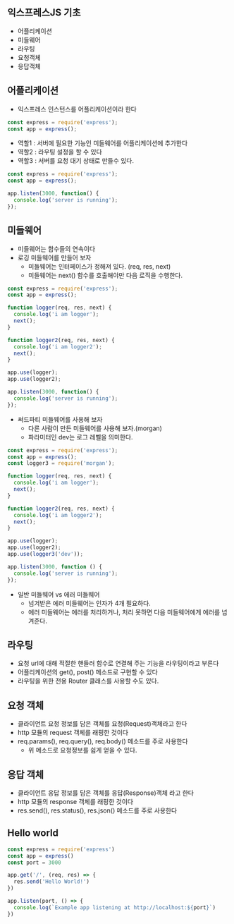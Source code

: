 ## 익스프레스JS 기초

+ 어플리케이션
+ 미들웨어
+ 라우팅
+ 요청객체
+ 응답객체

## 어플리케이션
+ 익스프레스 인스턴스를 어플리케이션이라 한다
```node.js
const express = require('express');
const app = express();
```
+ 역할1 : 서버에 필요한 기능인 미들웨어를 어플리케이션에 추가한다
+ 역할2 : 라우팅 설정을 할 수 있다
+ 역할3 : 서버를 요청 대기 상태로 만들수 있다.

```node.js
const express = require('express');
const app = express();

app.listen(3000, function() {
  console.log('server is running');
});
```

## 미들웨어

+ 미들웨어는 함수들의 연속이다
+ 로깅 미들웨어를 만들어 보자
  - 미들웨어는 인터페이스가 정해져 있다. (req, res, next)
  - 미들웨어는 next() 함수를 호출해야만 다음 로직을 수행한다.
```node.js
const express = require('express');
const app = express();

function logger(req, res, next) {
  console.log('i am logger');
  next();
}

function logger2(req, res, next) {
  console.log('i am logger2');
  next();
}

app.use(logger);
app.use(logger2);

app.listen(3000, function() {
  console.log('server is running');
});
```

+ 써드파티 미들웨어를 사용해 보자
  - 다른 사람이 만든 미들웨어를 사용해 보자.(morgan)
  - 파라미터인 dev는 로그 레벨을 의미한다.


```node.js
const express = require('express');
const app = express();
const logger3 = require('morgan');

function logger(req, res, next) {
  console.log('i am logger');
  next();
}

function logger2(req, res, next) {
  console.log('i am logger2');
  next();
}

app.use(logger);
app.use(logger2);
app.use(logger3('dev'));

app.listen(3000, function () {
  console.log('server is running');
});
```

+ 일반 미들웨어 vs 에러 미들웨어 
  - 넘겨받은 에러 미들웨어는 인자가 4개 필요하다.
  - 에러 미들웨어는 에러를 처리하거나, 처리 못하면 다음 미들웨어에게 에러를 넘겨준다.

## 라우팅
+ 요청 url에 대해 적절한 핸들러 함수로 연결해 주는 기능을 라우팅이라고 부른다
+ 어플리케이션의 get(), post() 메소드로 구현할 수 있다
+ 라우팅을 위한 전용 Router 클래스를 사용할 수도 있다.

## 요청 객체

+ 클라이언트 요청 정보를 담은 객체를 요청(Request)객체라고 한다
+ http 모듈의 request 객체를 래핑한 것이다
+ req.params(), req.query(), req.body() 메소드를 주로 사용한다
  - 위 메소드로 요청정보를 쉽게 얻을 수 있다.

## 응답 객체
+ 클라이언트 응답 정보를 담은 객체를 응답(Response)객체 라고 한다
+ http 모듈의 response 객체를 래핑한 것이다
+ res.send(), res.status(), res.json() 메소드를 주로 사용한다

## Hello world
```node.js
const express = require('express')
const app = express()
const port = 3000

app.get('/', (req, res) => {
  res.send('Hello World!')
})

app.listen(port, () => {
  console.log(`Example app listening at http://localhost:${port}`)
})
```
